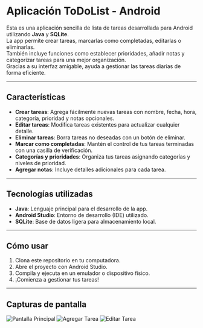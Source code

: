 # Aplicación ToDoList - Android

Esta es una aplicación sencilla de lista de tareas desarrollada para Android utilizando **Java** y **SQLite**.  
La app permite crear tareas, marcarlas como completadas, editarlas o eliminarlas.  
También incluye funciones como establecer prioridades, añadir notas y categorizar tareas para una mejor organización.  
Gracias a su interfaz amigable, ayuda a gestionar las tareas diarias de forma eficiente.

---

## Características

- **Crear tareas**: Agrega fácilmente nuevas tareas con nombre, fecha, hora, categoría, prioridad y notas opcionales.
- **Editar tareas**: Modifica tareas existentes para actualizar cualquier detalle.
- **Eliminar tareas**: Borra tareas no deseadas con un botón de eliminar.
- **Marcar como completadas**: Mantén el control de tus tareas terminadas con una casilla de verificación.
- **Categorías y prioridades**: Organiza tus tareas asignando categorías y niveles de prioridad.
- **Agregar notas**: Incluye detalles adicionales para cada tarea.

---

## Tecnologías utilizadas

- **Java**: Lenguaje principal para el desarrollo de la app.
- **Android Studio**: Entorno de desarrollo (IDE) utilizado.
- **SQLite**: Base de datos ligera para almacenamiento local.

---

## Cómo usar

1. Clona este repositorio en tu computadora.
2. Abre el proyecto con Android Studio.
3. Compila y ejecuta en un emulador o dispositivo físico.
4. ¡Comienza a gestionar tus tareas!

---
## Capturas de pantalla

![Pantalla Principal](app/tasks1.png)
![Agregar Tarea](app/add_tasks1.png)
![Editar Tarea](app/edit_tasks1.png)

